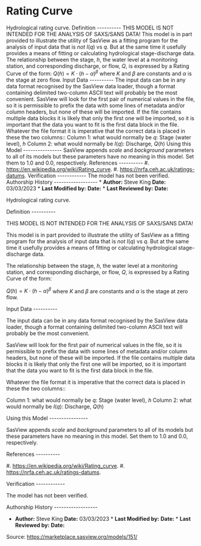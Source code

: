# Rating Curve

Hydrological rating curve. Definition ---------- THIS MODEL IS NOT INTENDED FOR THE ANALYSIS OF SAXS/SANS DATA! This model is in part provided to illustrate the utility of SasView as a fitting program for the analysis of input data that is *not* $I(q)$ vs $q$. But at the same time it usefully provides a means of fitting or calculating hydrological stage-discharge data. The relationship between the stage, $h$, the water level at a monitoring station, and corresponding discharge, or flow, $Q$, is expressed by a Rating Curve of the form: $Q(h) = K \cdot \left( h - \alpha \right)^{\beta}$ where $K$ and $\beta$ are constants and $\alpha$ is the stage at zero flow. Input Data ---------- The input data can be in any data format recognised by the SasView data loader, though a format containing delimited two-column ASCII text will probably be the most convenient. SasView will look for the first pair of numerical values in the file, so it is permissible to prefix the data with some lines of metadata and/or column headers, but none of these will be imported. If the file contains multiple data blocks it is likely that only the first one will be imported, so it is important that the data you want to fit is the first data block in the file. Whatever the file format it is imperative that the correct data is placed in these the two columns:: Column 1: what would normally be $q$:    Stage (water level), $h$ Column 2: what would normally be $I(q)$: Discharge, $Q(h)$ Using this Model ---------------- SasView appends *scale* and *background* parameters to all of its models but these parameters have no meaning in this model. Set them to 1.0 and 0.0, respectively. References ---------- #.  https://en.wikipedia.org/wiki/Rating_curve. #.  https://nrfa.ceh.ac.uk/ratings-datums. Verification ------------ The model has not been verified. Authorship History ------------------ * **Author:** Steve King **Date:** 03/03/2023 * **Last Modified by:** **Date:** * **Last Reviewed by:** **Date:**

Hydrological rating curve.

Definition ----------

THIS MODEL IS NOT INTENDED FOR THE ANALYSIS OF SAXS/SANS DATA!

This model is in part provided to illustrate the utility of SasView as a fitting program for the analysis of input data that is *not* $I(q)$ vs $q$. But at the same time it usefully provides a means of fitting or calculating hydrological stage-discharge data.

The relationship between the stage, $h$, the water level at a monitoring station, and corresponding discharge, or flow, $Q$, is expressed by a Rating Curve of the form:

$Q(h) = K \cdot \left( h - \alpha \right)^{\beta}$ where $K$ and $\beta$ are constants and $\alpha$ is the stage at zero flow.

Input Data ----------

The input data can be in any data format recognised by the SasView data loader, though a format containing delimited two-column ASCII text will probably be the most convenient.

SasView will look for the first pair of numerical values in the file, so it is permissible to prefix the data with some lines of metadata and/or column headers, but none of these will be imported. If the file contains multiple data blocks it is likely that only the first one will be imported, so it is important that the data you want to fit is the first data block in the file.

Whatever the file format it is imperative that the correct data is placed in these the two columns::

Column 1: what would normally be $q$:    Stage (water level), $h$ Column 2: what would normally be $I(q)$: Discharge, $Q(h)$

Using this Model ----------------

SasView appends *scale* and *background* parameters to all of its models but these parameters have no meaning in this model. Set them to 1.0 and 0.0, respectively.

References ----------

#.  https://en.wikipedia.org/wiki/Rating_curve. #.  https://nrfa.ceh.ac.uk/ratings-datums.

Verification ------------

The model has not been verified.

Authorship History ------------------

* **Author:** Steve King **Date:** 03/03/2023 * **Last Modified by:** **Date:** * **Last Reviewed by:** **Date:**

Source: https://marketplace.sasview.org/models/151/
